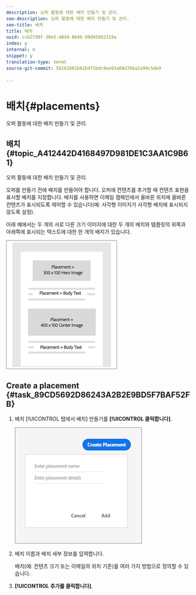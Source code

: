 ```yaml
---
description: 오퍼 활동에 대한 배치 만들기 및 관리.
seo-description: 오퍼 활동에 대한 배치 만들기 및 관리.
seo-title: 배치
title: 배치
uuid: ccb27d0f-38e5-48d4-8646-99d45982319a
index: y
internal: n
snippet: y
translation-type: tm+mt
source-git-commit: 56261001b82b4f5bdc9ee93a08d76ba2a99c5de9

---
```



# 배치{#placements}

오퍼 활동에 대한 배치 만들기 및 관리.

## 배치 {#topic_A412442D4168497D981DE1C3AA1C9B61}

오퍼 활동에 대한 배치 만들기 및 관리.

오퍼를 만들기 전에 배치를 만들어야 합니다. 오퍼에 컨텐츠를 추가할 때 컨텐츠 표현을 표시할 배치를 지정합니다. 배치를 사용하면 이메일 캠페인에서 올바른 위치에 올바른 컨텐츠가 표시되도록 제어할 수 있습니다(예: 사각형 이미지가 사각형 배치에 표시되지 않도록 설정).

아래 예에서는 두 개의 서로 다른 크기 이미지에 대한 두 개의 배치와 템플릿의 위쪽과 아래쪽에 표시되는 텍스트에 대한 한 개의 배치가 있습니다.

![](assets/placements.png)

## Create a placement {#task_89CD5692D86243A2B2E9BD5F7BAF52FB}

1. 배치 [!UICONTROL 탭에서 배치] 만들기를 **[!UICONTROL 클릭합니다]**.

   ![](assets/create-placement.png)

1. 배치 이름과 배치 세부 정보를 입력합니다.

   배치(예: 컨텐츠 크기 또는 이메일의 위치 기준)를 여러 가지 방법으로 정의할 수 있습니다.

1. **[!UICONTROL 추가를 클릭합니다]**.
